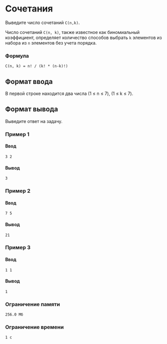 # Сочетания
Выведите число сочетаний `C(n,k)`.


Число сочетаний `C(n, k)`, также известное
как биномиальный коэффициент,
определяет количество способов выбрать `k` элементов
из набора из `n` элементов без учета порядка.

### Формула 

    C(n, k) = n! / (k! * (n-k)!)


## Формат ввода
В первой строке находится два числа (1 ≤ n ≤ 7), (1 ≤ k ≤ 7).

## Формат вывода
Выведите ответ на задачу.

### Пример 1
#### Ввод
    3 2
#### Вывод
    3

### Пример 2
#### Ввод
    7 5
#### Вывод
    21

### Пример 3
#### Ввод
    1 1
#### Вывод
    1

### Ограничение памяти
    256.0 Мб

### Ограничение времени
    1 с